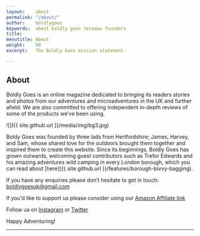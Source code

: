 ```yaml
---
layout:    about
permalink: "/about/"
author:    boldlygoes
keywords:  about boldly goes reviews founders
title:     
menutitle: About
weight:    90
excerpt:   The Boldly Goes mission statement.

---
```


## About

Boldly Goes is an online magazine dedicated to bringing its readers stories and photos from our adventures and microadventures in the UK and further afield. We are also committed to offering independent in-depth reviews of some of the products we’ve been using. 

![]({{ site.github.url }}/media/img/bg3.jpg)

Boldy Goes was founded by three lads from Hertfordshire; James, Harvey, and Sam, whose shared love for the outdoors brought them together and inspired them to create this website. Since its beginnings, Boldly Goes has grown outwards, welcoming guest contributors such as Trefor Edwards and his amazing adventures wild camping in every London borough, which you can read about [here]({{ site.github.url }}/features/borough-bivvy-bagging).

If you have any enquiries please don’t hesitate to get in touch: [boldlygoesuk@gmail.com ](mailto:boldlygoesuk@gmail.com )

If you'd like to support us please consider using our [Amazon Affiliate link](https://www.amazon.co.uk/?_encoding=UTF8&camp=1634&creative=6738&linkCode=ur2&tag=bolgoe-21) 

Follow ua on [Instagram](https://www.instagram.com/boldly_goes/) or [Twitter](https://twitter.com/BoldlyGoesUK)

Happy Adventuring!   

---




<!-- ## Reviews

Reviews of outdoor gear, from spoons to socks. 
## Features

Write ups from the field, trips and musings on techniques. -->

